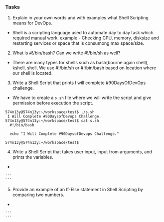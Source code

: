 ### Tasks

  1. Explain in your own words and with examples what Shell Scripting means for DevOps.
   -  Shell is a scripting language used to automate day to day task which required manual work. 
example -  Checking CPU, memory, disksize and restarting services or space that is consumong max space/size.

  2. What is #!/bin/bash? Can we write #!/bin/sh as well?
   - There are many types for shells such as bash(bourne again shell), kshell, shell, We use #!/bin/sh or #!/bin/bash based on location where our shell is located. 

  3. Write a Shell Script that prints I will complete #90DaysOfDevOps challenge.
   - We have to create a `s.sh` file where we will write the script and give permission before execution the script.
   ```
   574n13y@574n13y:~/workspace/test$ ./s.sh
    I Will Complete #90DaysofDevops Challenge.
   574n13y@574n13y:~/workspace/test$ cat s.sh
     #!/bin/bash

     echo "I Will Complete #90DaysofDevops Challenge."

   574n13y@574n13y:~/workspace/test$
   ``` 
  4. Write a Shell Script that takes user input, input from arguments, and prints the variables.
   -
    ```
    ```
  5. Provide an example of an If-Else statement in Shell Scripting by comparing two numbers.
   -
    ```
    ```
 
